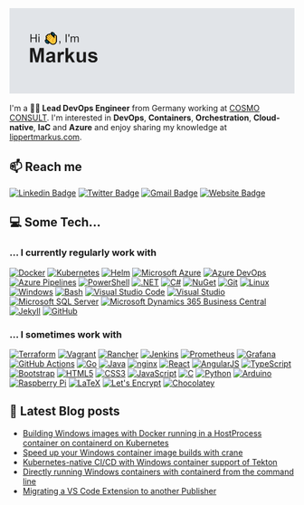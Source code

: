 <a href="#"><img src="https://github.com/lippertmarkus/lippertmarkus/raw/master/header.png" alt="Hi, I'm Markus" title="Hi, I'm Markus" /></a>

I'm a **👨‍💻 Lead DevOps Engineer** from Germany working at [COSMO CONSULT](https://cosmoconsult.com). I'm interested in **DevOps**, **Containers**, **Orchestration**, **Cloud-native**, **IaC** and **Azure** and enjoy sharing my knowledge at [lippertmarkus.com](https://lippertmarkus.com).

## 📫 Reach me

[![Linkedin Badge](https://img.shields.io/badge/lippertmarkus%20-%230077B5.svg?&style=flat&logo=linkedin&logoColor=white)](https://www.linkedin.com/in/lippertmarkus/)
[![Twitter Badge](https://img.shields.io/badge/lippert__markus%20-%231DA1F2.svg?&style=flat&logo=Twitter&logoColor=white)](https://twitter.com/lippert_markus)
[![Gmail Badge](https://img.shields.io/badge/-markus9656-c14438?style=flat&logo=Gmail&logoColor=white&link=mailto:markus9656@gmail.com)](mailto:markus9656@gmail.com)
[![Website Badge](https://img.shields.io/badge/-lippertmarkus.com-0078d7?style=flat&logo=microsoft-edge&logoColor=white&link=https://lippertmarkus.com)](https://lippertmarkus.com)

## 💻 Some Tech...

### ... I currently regularly work with
<a href="#"><img height="32" width="32" src="https://cdn.jsdelivr.net/npm/simple-icons@v3/icons/docker.svg" alt="Docker" title="Docker" /></a>
<a href="#"><img height="32" width="32" src="https://cdn.jsdelivr.net/npm/simple-icons@v3/icons/kubernetes.svg" alt="Kubernetes" title="Kubernetes" /></a>
<a href="#"><img height="32" width="32" src="https://cdn.jsdelivr.net/npm/simple-icons@v3/icons/helm.svg" alt="Helm" title="Helm" /></a>
<a href="#"><img height="32" width="32" src="https://cdn.jsdelivr.net/npm/simple-icons@v3/icons/microsoftazure.svg" alt="Microsoft Azure" title="Microsoft Azure" /></a>
<a href="#"><img height="32" width="32" src="https://cdn.jsdelivr.net/npm/simple-icons@v3/icons/azuredevops.svg" alt="Azure DevOps" title="Azure DevOps" /></a>
<a href="#"><img height="32" width="32" src="https://cdn.jsdelivr.net/npm/simple-icons@v3/icons/azurepipelines.svg" alt="Azure Pipelines" title="Azure Pipelines" /></a>
<a href="#"><img height="32" width="32" src="https://cdn.jsdelivr.net/npm/simple-icons@v3/icons/powershell.svg" alt="PowerShell" title="PowerShell" /></a>
<a href="#"><img height="32" width="32" src="https://cdn.jsdelivr.net/npm/simple-icons@v3/icons/dot-net.svg" alt=".NET" title=".NET" /></a>
<a href="#"><img height="32" width="32" src="https://cdn.jsdelivr.net/npm/simple-icons@v3/icons/csharp.svg" alt="C#" title="C#" /></a>
<a href="#"><img height="32" width="32" src="https://cdn.jsdelivr.net/npm/simple-icons@v3/icons/nuget.svg" alt="NuGet" title="NuGet" /></a>
<a href="#"><img height="32" width="32" src="https://cdn.jsdelivr.net/npm/simple-icons@v3/icons/git.svg" alt="Git" title="Git" /></a>
<a href="#"><img height="32" width="32" src="https://cdn.jsdelivr.net/npm/simple-icons@v3/icons/linux.svg" alt="Linux" title="Linux" /></a>
<a href="#"><img height="32" width="32" src="https://cdn.jsdelivr.net/npm/simple-icons@v3/icons/windows.svg" alt="Windows" title="Windows" /></a>
<a href="#"><img height="32" width="32" src="https://cdn.jsdelivr.net/npm/simple-icons@v3/icons/gnubash.svg" alt="Bash" title="Bash" /></a>
<a href="#"><img height="32" width="32" src="https://cdn.jsdelivr.net/npm/simple-icons@v3/icons/visualstudiocode.svg" alt="Visual Studio Code" title="Visual Studio Code" /></a>
<a href="#"><img height="32" width="32" src="https://cdn.jsdelivr.net/npm/simple-icons@v3/icons/visualstudio.svg" alt="Visual Studio" title="Visual Studio" /></a>
<a href="#"><img height="32" width="32" src="https://cdn.jsdelivr.net/npm/simple-icons@v3/icons/microsoftsqlserver.svg" alt="Microsoft SQL Server" title="Microsoft SQL Server" /></a>
<a href="#"><img height="32" width="32" src="https://cdn.jsdelivr.net/npm/simple-icons@v3/icons/dynamics365.svg" alt="Microsoft Dynamics 365 Business Central" title="Microsoft Dynamics 365 Business Central" /></a>
<a href="#"><img height="32" width="32" src="https://cdn.jsdelivr.net/npm/simple-icons@v3/icons/jekyll.svg" alt="Jekyll" title="Jekyll" /></a>
<a href="#"><img height="32" width="32" src="https://cdn.jsdelivr.net/npm/simple-icons@v3/icons/github.svg" alt="GitHub" title="GitHub" /></a>

### ... I sometimes work with

<a href="#"><img height="32" width="32" src="https://cdn.jsdelivr.net/npm/simple-icons@v3/icons/terraform.svg" alt="Terraform" title="Terraform" /></a>
<a href="#"><img height="32" width="32" src="https://cdn.jsdelivr.net/npm/simple-icons@v3/icons/vagrant.svg" alt="Vagrant" title="Vagrant" /></a>
<a href="#"><img height="32" width="32" src="https://cdn.jsdelivr.net/npm/simple-icons@v3/icons/rancher.svg" alt="Rancher" title="Rancher" /></a>
<a href="#"><img height="32" width="32" src="https://cdn.jsdelivr.net/npm/simple-icons@v3/icons/jenkins.svg" alt="Jenkins" title="Jenkins" /></a>
<a href="#"><img height="32" width="32" src="https://cdn.jsdelivr.net/npm/simple-icons@v3/icons/prometheus.svg" alt="Prometheus" title="Prometheus" /></a>
<a href="#"><img height="32" width="32" src="https://cdn.jsdelivr.net/npm/simple-icons@v3/icons/grafana.svg" alt="Grafana" title="Grafana" /></a>
<a href="#"><img height="32" width="32" src="https://cdn.jsdelivr.net/npm/simple-icons@v3/icons/githubactions.svg" alt="GitHub Actions" title="GitHub Actions" /></a>
<a href="#"><img height="32" width="32" src="https://cdn.jsdelivr.net/npm/simple-icons@v3/icons/go.svg" alt="Go" title="Go" /></a>
<a href="#"><img height="32" width="32" src="https://cdn.jsdelivr.net/npm/simple-icons@v3/icons/java.svg" alt="Java" title="Java" /></a>
<a href="#"><img height="32" width="32" src="https://cdn.jsdelivr.net/npm/simple-icons@v3/icons/nginx.svg" alt="nginx" title="nginx" /></a>
<a href="#"><img height="32" width="32" src="https://cdn.jsdelivr.net/npm/simple-icons@v3/icons/react.svg" alt="React" title="React" /></a>
<a href="#"><img height="32" width="32" src="https://cdn.jsdelivr.net/npm/simple-icons@v3/icons/angularjs.svg" alt="AngularJS" title="AngularJS" /></a>
<a href="#"><img height="32" width="32" src="https://cdn.jsdelivr.net/npm/simple-icons@v3/icons/typescript.svg" alt="TypeScript" title="TypeScript" /></a>
<a href="#"><img height="32" width="32" src="https://cdn.jsdelivr.net/npm/simple-icons@v3/icons/bootstrap.svg" alt="Bootstrap" title="Bootstrap" /></a>
<a href="#"><img height="32" width="32" src="https://cdn.jsdelivr.net/npm/simple-icons@v3/icons/html5.svg" alt="HTML5" title="HTML5" /></a>
<a href="#"><img height="32" width="32" src="https://cdn.jsdelivr.net/npm/simple-icons@v3/icons/css3.svg" alt="CSS3" title="CSS3" /></a>
<a href="#"><img height="32" width="32" src="https://cdn.jsdelivr.net/npm/simple-icons@v3/icons/javascript.svg" alt="JavaScript" title="JavaScript" /></a>
<a href="#"><img height="32" width="32" src="https://cdn.jsdelivr.net/npm/simple-icons@v3/icons/c.svg" alt="C" title="C" /></a>
<a href="#"><img height="32" width="32" src="https://cdn.jsdelivr.net/npm/simple-icons@v3/icons/python.svg" alt="Python" title="Python" /></a>
<a href="#"><img height="32" width="32" src="https://cdn.jsdelivr.net/npm/simple-icons@v3/icons/arduino.svg" alt="Arduino" title="Arduino" /></a>
<a href="#"><img height="32" width="32" src="https://cdn.jsdelivr.net/npm/simple-icons@v3/icons/raspberrypi.svg" alt="Raspberry Pi" title="Raspberry Pi" /></a>
<a href="#"><img height="32" width="32" src="https://cdn.jsdelivr.net/npm/simple-icons@v3/icons/latex.svg" alt="LaTeX" title="LaTeX" /></a>
<a href="#"><img height="32" width="32" src="https://cdn.jsdelivr.net/npm/simple-icons@v3/icons/letsencrypt.svg" alt="Let's Encrypt" title="Let's Encrypt" /></a>
<a href="#"><img height="32" width="32" src="https://cdn.jsdelivr.net/npm/simple-icons@v3/icons/chocolatey.svg" alt="Chocolatey" title="Chocolatey" /></a>


## 📕 Latest Blog posts
<!-- BLOG-POST-LIST:START -->
- [Building Windows images with Docker running in a HostProcess container on containerd on Kubernetes](https://lippertmarkus.com/2022/04/22/win-img-docker-hostprocess-k8s/)
- [Speed up your Windows container image builds with crane](https://lippertmarkus.com/2022/03/30/speed-image-builds-crane/)
- [Kubernetes-native CI/CD with Windows container support of Tekton](https://lippertmarkus.com/2022/02/26/k8s-native-ci-cd-windows-tekton/)
- [Directly running Windows containers with containerd from the command line](https://lippertmarkus.com/2022/01/22/containerd-ctr-windows/)
- [Migrating a VS Code Extension to another Publisher](https://lippertmarkus.com/2021/12/09/vscode-publisher-migration/)
<!-- BLOG-POST-LIST:END -->

